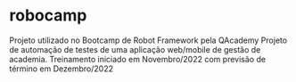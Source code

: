 # robocamp
Projeto utilizado no Bootcamp de Robot Framework pela QAcademy
Projeto de automação de testes de uma aplicação web/mobile de gestão de academia.
Treinamento iniciado em Novembro/2022 com previsão de término em Dezembro/2022
